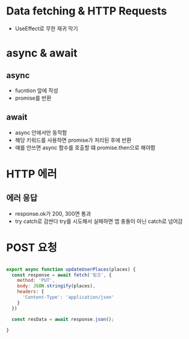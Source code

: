 # Data fetching & HTTP Requests
- UseEffect로 무한 재귀 막기

# async & await
## async
- fucntion 앞에 작성
- promise를 반환

## await
- async 안에서만 동작함
- 해당 키워드를 사용하면 promise가 처리된 후에 반환
- 얘를 안쓰면 async 함수를 호출할 떄 promise.then으로 해야함

# HTTP 에러
## 에러 응답
- response.ok가 200, 300면 통과
- try catch로 감싼다 try를 시도해서 실패하면 앱 충돌이 아닌 catch로 넘어감

# POST 요청
```jsx

export async function updateUserPlaces(places) {
  const response = await fetch('링크', {
    method: 'PUT',
    body: JSON.stringify(places),
    headers: {
      'Content-Type': 'application/json'
    }
  })

  const resData = await response.json();

}
```